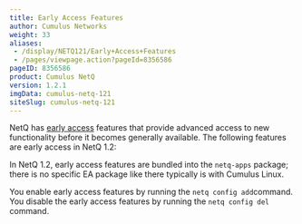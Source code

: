 ```yaml
---
title: Early Access Features
author: Cumulus Networks
weight: 33
aliases:
 - /display/NETQ121/Early+Access+Features
 - /pages/viewpage.action?pageId=8356586
pageID: 8356586
product: Cumulus NetQ
version: 1.2.1
imgData: cumulus-netq-121
siteSlug: cumulus-netq-121
---
```

NetQ has [early
access](https://support.cumulusnetworks.com/hc/en-us/articles/202933878-Early-Access-Features-Defined)
features that provide advanced access to new functionality before it
becomes generally available. The following features are early access in
NetQ 1.2:

In NetQ 1.2, early access features are bundled into the `netq-apps`
package; there is no specific EA package like there typically is with
Cumulus Linux.

You enable early access features by running the ` netq config add
 `command. You disable the early access features by running the `netq
config del` command.

